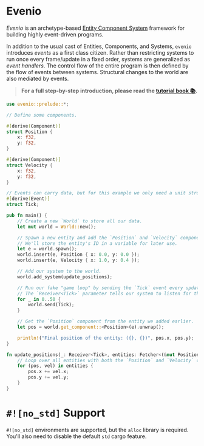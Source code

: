 # Evenio

_Evenio_ is an archetype-based [Entity Component System](https://en.wikipedia.org/wiki/Entity_component_system) framework for building highly event-driven programs.

In addition to the usual cast of Entities, Components, and Systems, `evenio` introduces _events_ as a first class citizen.
Rather than restricting systems to run once every frame/update in a fixed order, systems are generalized as _event handlers_.
The control flow of the entire program is then defined by the flow of events between systems.
Structural changes to the world are also mediated by events.

> **For a full step-by-step introduction, please read the [tutorial book 📚](tutorial).** 

```rust
use evenio::prelude::*;

// Define some components.

#[derive(Component)]
struct Position {
    x: f32,
    y: f32,
}

#[derive(Component)]
struct Velocity {
    x: f32,
    y: f32,
}

// Events can carry data, but for this example we only need a unit struct.
#[derive(Event)]
struct Tick;

pub fn main() {
    // Create a new `World` to store all our data.
    let mut world = World::new();

    // Spawn a new entity and add the `Position` and `Velocity` components to it.
    // We'll store the entity's ID in a variable for later use.
    let e = world.spawn();
    world.insert(e, Position { x: 0.0, y: 0.0 });
    world.insert(e, Velocity { x: 1.0, y: 0.4 });

    // Add our system to the world.
    world.add_system(update_positions);

    // Run our fake "game loop" by sending the `Tick` event every update.
    // The `Receiver<Tick>` parameter tells our system to listen for the `Tick` event.
    for _ in 0..50 {
        world.send(Tick);
    }

    // Get the `Position` component from the entity we added earlier.
    let pos = world.get_component::<Position>(e).unwrap();

    println!("Final position of the entity: ({}, {})", pos.x, pos.y);
}

fn update_positions(_: Receiver<Tick>, entities: Fetcher<(&mut Position, &Velocity)>) {
    // Loop over all entities with both the `Position` and `Velocity` components, and update their positions.
    for (pos, vel) in entities {
        pos.x += vel.x;
        pos.y += vel.y;
    }
}
```

# `#![no_std]` Support

`#![no_std]` environments are supported, but the `alloc` library is required.
You'll also need to disable the default `std` cargo feature.
